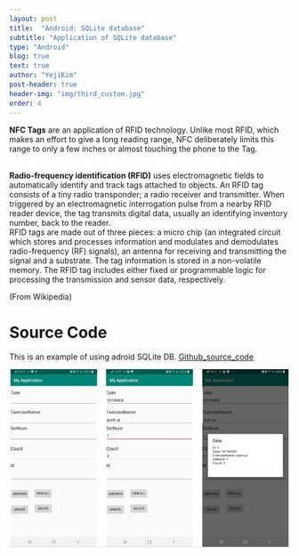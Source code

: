 ```yaml
---
layout: post
title:  "Android: SQLite database"
subtitle: "Application of SQLite database"
type: "Android"
blog: true
text: true
author: "YejiKim"
post-header: true
header-img: "img/third_custom.jpg"
order: 4
---
```



**NFC Tags** are an application of RFID technology. Unlike most RFID, which makes an effort to give a long reading range, NFC deliberately limits this range to only a few inches or almost touching the phone to the Tag. 
<br><br>

**Radio-frequency identification (RFID)** uses electromagnetic fields to automatically identify and track tags attached to objects. An RFID tag consists of a tiny radio transponder; a radio receiver and transmitter. When triggered by an electromagnetic interrogation pulse from a nearby RFID reader device, the tag transmits digital data, usually an identifying inventory number, back to the reader. 
<br>
RFID tags are made out of three pieces: a micro chip (an integrated circuit which stores and processes information and modulates and demodulates radio-frequency (RF) signals), an antenna for receiving and transmitting the signal and a substrate. The tag information is stored in a non-volatile memory. The RFID tag includes either fixed or programmable logic for processing the transmission and sensor data, respectively.

(From Wikipedia)

# Source Code
This is an example of using adroid SQLite DB.
[Github_source_code](https://github.com/Yejikim93/AndroidSQLite)

![Android_SQLite](img/sqlite_img.JPG)


